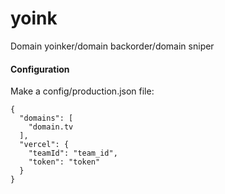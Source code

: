 # yoink
 Domain yoinker/domain backorder/domain sniper

#### Configuration
Make a config/production.json file:
```
{
  "domains": [
    "domain.tv
  ],
  "vercel": {
    "teamId": "team_id",
    "token": "token"
  }
}
```